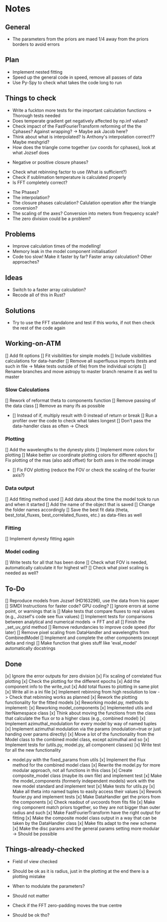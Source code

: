 # Notes
## General
- The parameters from the priors are maed 1/4 away from the priors borders to avoid errors

## Plan
- Implement nested fitting
- Speed up the general code in speed, remove all passes of data
- Use Py-Spy to check what takes the code long to run

## Things to check
* Write a fuckton more tests for the important calculation functions -> Thorough tests needed
* Does temperate gradient get negatively affected by np.inf values?
* Check impact of the FastFourierTransform reforming of the the Cphases? Against wrapping? -> Maybe ask Jacob here?
* Think about what is interpolated? Is Anthony's interpolation correct?? Maybe meshgrid?
* How does the triangle come together (uv coords for cphases), look at what Jozsef does
- Negative or positive closure phases?
* Check what rebinning factor to use (What is sufficient?)
* Check if sublimation temperature is calculated properly
* Is FFT completely correct?
- The Phases?
- The interpolation?
- The closure phases calculation? Calulation operation after the triangle conversion?
- The scaling of the axes? Conversion into meters from frequency scale?
- The zero division could be a problem?

## Problems
* Improve calculation times of the modelling!
* Memory leak in the model component initialisation!
* Code too slow! Make it faster by far? Faster array calculation? Other approaches?

## Ideas
* Switch to a faster array calculation?
* Recode all of this in Rust?

## Solutions
- Try to use the FFT standalone and test if this works, if not then check the rest of the code again

## Working-on-ATM
[] Add fit options
[] Fit visibilities for simple models
[] Include visibilities calculations for data-handler
[] Remove all superfluous imports (tests and such in file -> Make tests outside of file) from the individual scripts
[] Rename branches and move astropy to master branch rename it as well to master

### Slow Calculations
[] Rework of reformat theta to components function
[] Remove passing of the data class
[] Remove as many ifs as possible
- [] Instead of if, multiply result with 0 instead of return or break
[] Run a profiler over the code to check what takes longest
[] Don't pass the data-handler class as often -> Check

### Plotting
[] Add the wavelengths to the dynesty plots
[] Implement more colors for plotting
[] Make better uv coordinate plotting colors for different epochs
[] Fix plotting of the mas (also add offset) for both axes in the model image
- [] Fix FOV plotting (reduce the FOV or check the scaling of the fourier axis?)

### Data output
[] Add fitting method used
[] Add data about the time the model took to run and when it started
[] Add the name of the object that is saved
[] Change the folder names accordingly
[] Save the best fit data (theta, best_total_fluxes, best_correlated_fluxes, etc.) as data-files as well

### Fitting
[] Implement dynesty fitting again

### Model coding
[] Write tests for all that has been done
[] Check what FOV is needed, automatically calculate it for highest wl?
[] Check what pixel scaling is needed as well?

## To-Do
[] Reproduce models from Jozsef (HD163296), use the data from his paper
[] SIMDI Instructions for faster code? GPU coding?
[] Ignore errors at some point, or warnings that is
[] Make tests that compare fluxes to real values (e.g., Jozsef's code see flux values)
[] Implement tests for comparisons between analytical and numerical models -> FFT and all
[] Finish the _set_uv_grid method
[] Remove redundancies to improve code speed (for later)
[] Remove pixel scaling from DataHandler and wavelengths from CombinedModel
[] Implement and complete the other components (except delta and ring)
[] Make function that gives stuff like 'eval_model' automatically docstrings

## Done
[x] Ignore the error outputs for zero division
[x] Fix scaling of correlated flux plotting
[x] Check the plotting for the different epochs
[x] Add the component info to the write_out
[x] Add total fluxes to plotting in same plot
[x] Write all in a ini file
[x] Implement rebinning from high resolution to low -> Check that rebinning works as planned
[x] Rework the plotting functionality for the fitted models
[x] Reworking model.py, methods to implement:
[x] Reworking model_components
[x] Implemented utils and IterNamespace class
[x] Think about moving the functions from the class that calculate the flux or to a higher class (e.g., combined model)
[x] Implement azimuthal_modulation for every model by way of named tuples
[x] Implement azimuthal modulation via the params (modulation=true or just handing over params directly)
[x] Move a lot of the functionality from the Model class to the combined model class, except azimuthal and so
[x] Implement tests for (utils.py, model.py, all component classes)
[x] Write test for all the new functionality
- model.py with the fixed_params from utils
[x] Implement the Flux method for the combined model class
[x] Rewrite the model.py for more modular approach, not all functions in this class
[x] Create composite_model class (maybe its own file) and implement test
[x] Make the model_components (formerly independent models) work with the new model standard and implement test
[x] Make tests for utils.py
[x] Make all theta into named tuples to easily access their values
[x] Rework fourier.py and implement tests
[x] Make DataHandler get the priors from the components
[x] Check readout of uvcoords from fits file
[x] Make ring component match priors together, so they are not bigger than outer radius and such
[x] Make FastFourierTransform have the right output for fitting
[x] Make the composite model class output in a way that can be taken by the DataHandler class
[x] Make fits adapt to the new scheme
[x] Make the disc params and the general params setting more modular -> Should be possible

## Things-already-checked
* Field of view checked
- Should be ok as it is radius, just in the plotting at the end there is a plotting mistake
* When to modulate the parameters?
- Should not matter
* Check if the FFT zero-padding moves the true centre
- Should be ok tho?
